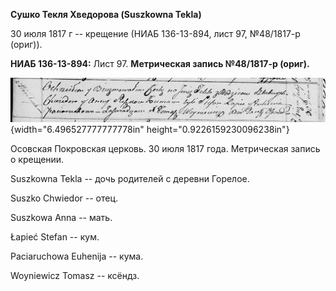 **Сушко Текля Хведорова (Suszkowna Tekla)**

30 июля 1817 г -- крещение (НИАБ 136-13-894, лист 97, №48/1817-р
(ориг)).

**НИАБ 136-13-894:** Лист 97. **Метрическая запись №48/1817-р (ориг).**

![](./media/3514baa9e3de4010551a2bce8d15295b9091b17c.png){width="6.496527777777778in"
height="0.9226159230096238in"}

Осовская Покровская церковь. 30 июля 1817 года. Метрическая запись о
крещении.

Suszkowna Tekla -- дочь родителей с деревни Горелое.

Suszko Chwiedor -- отец.

Suszkowa Anna -- мать.

Łapieć Stefan -- кум.

Paciaruchowa Euhenija -- кума.

Woyniewicz Tomasz -- ксёндз.
